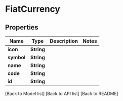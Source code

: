 # FiatCurrency

## Properties

| Name       | Type       | Description | Notes |
| ---------- | ---------- | ----------- | ----- |
| **icon**   | **String** |             |       |
| **symbol** | **String** |             |       |
| **name**   | **String** |             |       |
| **code**   | **String** |             |       |
| **id**     | **String** |             |       |

\[Back to Model list] \[Back to API list] \[Back to README]
